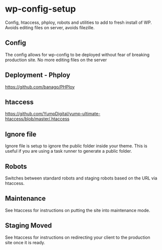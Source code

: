 # wp-config-setup
Config, htaccess, phploy, robots and utilities to add to fresh install of WP. Avoids editing files on server, avoids filezille. 

## Config
The config allows for wp-config to be deployed without fear of breaking production site. No more editing files on the server

## Deployment - Phploy
https://github.com/banago/PHPloy

## htaccess
https://github.com/YumpDigital/yump-ultimate-htaccess/blob/master/.htaccess

## Ignore file
Ignore file is setup to ignore the public folder inside your theme. This is useful if you are using a task runner to generate a public folder. 

## Robots
Switches between standard robots and staging robots based on the URL via htaccess. 

## Maintenance 
See htaccess for instructions on putting the site into maintenance mode. 

## Staging Moved
See htaccess for instructions on redirecting your client to the production site once it is ready. 